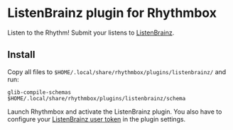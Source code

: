 # ListenBrainz plugin for Rhythmbox

Listen to the Rhythm! Submit your listens to [ListenBrainz](https://listenbrainz.org).

## Install

Copy all files to `$HOME/.local/share/rhythmbox/plugins/listenbrainz/` and run:

    glib-compile-schemas $HOME/.local/share/rhythmbox/plugins/listenbrainz/schema

Launch Rhythmbox and activate the ListenBrainz plugin. You also have to
configure your [ListenBrainz user token](https://listenbrainz.org/profile/)
in the plugin settings.
